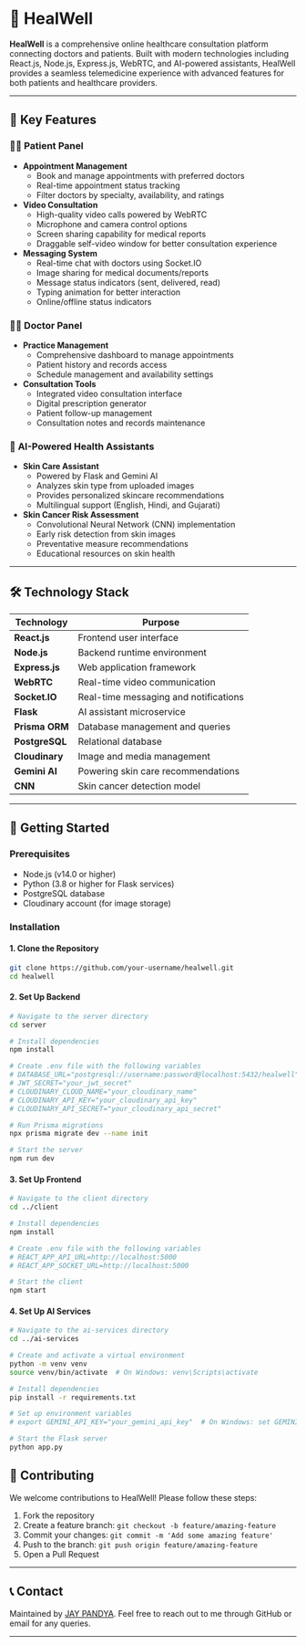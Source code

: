 # 🏥 HealWell

**HealWell** is a comprehensive online healthcare consultation platform connecting doctors and patients. Built with modern technologies including React.js, Node.js, Express.js, WebRTC, and AI-powered assistants, HealWell provides a seamless telemedicine experience with advanced features for both patients and healthcare providers.

---

## 🌟 **Key Features**

### 👨‍⚕️ **Patient Panel**
- **Appointment Management**
  - Book and manage appointments with preferred doctors
  - Real-time appointment status tracking
  - Filter doctors by specialty, availability, and ratings
- **Video Consultation**
  - High-quality video calls powered by WebRTC
  - Microphone and camera control options
  - Screen sharing capability for medical reports
  - Draggable self-video window for better consultation experience
- **Messaging System**
  - Real-time chat with doctors using Socket.IO
  - Image sharing for medical documents/reports
  - Message status indicators (sent, delivered, read)
  - Typing animation for better interaction
  - Online/offline status indicators

### 👩‍⚕️ **Doctor Panel**
- **Practice Management**
  - Comprehensive dashboard to manage appointments
  - Patient history and records access
  - Schedule management and availability settings
- **Consultation Tools**
  - Integrated video consultation interface
  - Digital prescription generator
  - Patient follow-up management
  - Consultation notes and records maintenance

### 🔬 **AI-Powered Health Assistants**
- **Skin Care Assistant**
  - Powered by Flask and Gemini AI
  - Analyzes skin type from uploaded images
  - Provides personalized skincare recommendations
  - Multilingual support (English, Hindi, and Gujarati)
- **Skin Cancer Risk Assessment**
  - Convolutional Neural Network (CNN) implementation
  - Early risk detection from skin images
  - Preventative measure recommendations
  - Educational resources on skin health

---

## 🛠️ **Technology Stack**

| Technology | Purpose |
|------------|---------|
| **React.js** | Frontend user interface |
| **Node.js** | Backend runtime environment |
| **Express.js** | Web application framework |
| **WebRTC** | Real-time video communication |
| **Socket.IO** | Real-time messaging and notifications |
| **Flask** | AI assistant microservice |
| **Prisma ORM** | Database management and queries |
| **PostgreSQL** | Relational database |
| **Cloudinary** | Image and media management |
| **Gemini AI** | Powering skin care recommendations |
| **CNN** | Skin cancer detection model |

---

## 🚀 **Getting Started**

### Prerequisites
- Node.js (v14.0 or higher)
- Python (3.8 or higher for Flask services)
- PostgreSQL database
- Cloudinary account (for image storage)

### Installation

#### 1. Clone the Repository
```bash
git clone https://github.com/your-username/healwell.git
cd healwell
```

#### 2. Set Up Backend
```bash
# Navigate to the server directory
cd server

# Install dependencies
npm install

# Create .env file with the following variables
# DATABASE_URL="postgresql://username:password@localhost:5432/healwell"
# JWT_SECRET="your_jwt_secret"
# CLOUDINARY_CLOUD_NAME="your_cloudinary_name"
# CLOUDINARY_API_KEY="your_cloudinary_api_key" 
# CLOUDINARY_API_SECRET="your_cloudinary_api_secret"

# Run Prisma migrations
npx prisma migrate dev --name init

# Start the server
npm run dev
```

#### 3. Set Up Frontend
```bash
# Navigate to the client directory
cd ../client

# Install dependencies
npm install

# Create .env file with the following variables
# REACT_APP_API_URL=http://localhost:5000
# REACT_APP_SOCKET_URL=http://localhost:5000

# Start the client
npm start
```

#### 4. Set Up AI Services
```bash
# Navigate to the ai-services directory
cd ../ai-services

# Create and activate a virtual environment
python -m venv venv
source venv/bin/activate  # On Windows: venv\Scripts\activate

# Install dependencies
pip install -r requirements.txt

# Set up environment variables
# export GEMINI_API_KEY="your_gemini_api_key"  # On Windows: set GEMINI_API_KEY=your_gemini_api_key

# Start the Flask server
python app.py
```


## 👥 **Contributing**
We welcome contributions to HealWell! Please follow these steps:

1. Fork the repository
2. Create a feature branch: `git checkout -b feature/amazing-feature`
3. Commit your changes: `git commit -m 'Add some amazing feature'`
4. Push to the branch: `git push origin feature/amazing-feature`
5. Open a Pull Request

---

## 📞 **Contact**
Maintained by [JAY PANDYA](https://github.com/1JAYPANDYA1). Feel free to reach out to me through GitHub or email for any queries.

---

